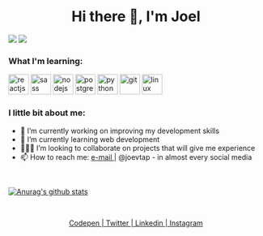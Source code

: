 <h1 align="center">Hi there 👋, I'm Joel</h1>
<!-- <h3 align="center">A cool guy that always wants to learn</h3> -->
<a href = "mailto: joelvitortorres@gmail.com"><img src="https://img.shields.io/badge/-joelvitortorres@gmail.com-c14438?style=flat-square&logo=Gmail&logoColor=white&link=mailto:joelvitortorres@gmail.com"></a>
<a href="https://twitter.com/joevtap" target="_blank"><img src="https://img.shields.io/badge/-Follow%20me%20on%20twitter-red"></a>
<br>

### What I'm learning:

<p align="left"><img
        src="https://cdn.worldvectorlogo.com/logos/react-1.svg" alt="reactjs" width="40"
        height="40" />
        <img src="https://sass-lang.com/assets/img/styleguide/seal-color-aef0354c.png"
        alt="sass" width="40" height="40" /> <img src="https://upload.wikimedia.org/wikipedia/commons/thumb/d/d9/Node.js_logo.svg/1200px-Node.js_logo.svg.png"
        alt="nodejs" height="40" /> <img src="https://upload.wikimedia.org/wikipedia/commons/2/29/Postgresql_elephant.svg"
        alt="postgresql" width="40" height="40" />
        <img
        src="https://upload.wikimedia.org/wikipedia/commons/thumb/c/c3/Python-logo-notext.svg/768px-Python-logo-notext.svg.png" alt="python" width="40"
        height="40" />
        <img src="https://www.vectorlogo.zone/logos/git-scm/git-scm-icon.svg" alt="git" width="40" height="40" /> <img
        src="https://upload.wikimedia.org/wikipedia/commons/thumb/3/35/Tux.svg/1200px-Tux.svg.png" alt="linux" width="40" />

<br>

### I little bit about me:

<ul>
    <li> 🔭 I’m currently working on improving my development skills
    </li>
    <li> 🌱 I’m currently learning web development
    </li>
    <li> 🙋🏻‍♂️ I’m looking to collaborate on projects that will give me experience
    </li>
    <li> 📫 How to reach me: <a href = "mailto: joelvitortorres@gmail.com"> e-mail </a> | @joevtap - in almost every social media
    </li>
</ul>
<br>

[![Anurag's github stats](https://github-readme-stats.vercel.app/api?username=joevtap&show_icons=true&theme=dracula)](https://github.com/anuraghazra/github-readme-stats)

<br>

<p align="center">
    <a href="https://codepen.io/joevtap" target="_blank">Codepen </a>
    <a href="https://twitter.com/joevtap" target="_blank">| Twitter </a>
    <a href="https://www.linkedin.com/in/joevtap/" target="_blank">| Linkedin </a>
    <a href="https://instagram.com/joevtap" target="_blank">| Instagram</a>
</p>
